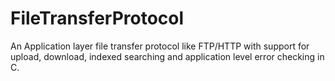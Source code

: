 FileTransferProtocol
====================

An Application layer file transfer protocol like FTP/HTTP with support for upload, download, indexed searching and application level error checking in C.
